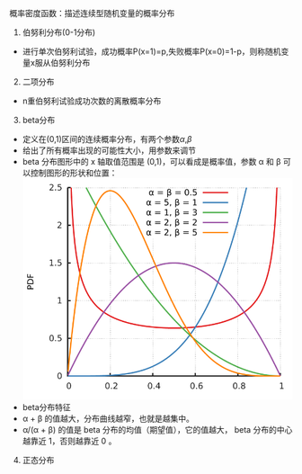 概率密度函数：描述连续型随机变量的概率分布

1. 伯努利分布(0-1分布)
- 进行单次伯努利试验，成功概率P(x=1)=p,失败概率P(x=0)=1-p，则称随机变量x服从伯努利分布

2. 二项分布
- n重伯努利试验成功次数的离散概率分布

3. beta分布
- 定义在(0,1)区间的连续概率分布，有两个参数$\alpha$,$\beta$
- 给出了所有概率出现的可能性大小，用参数来调节
- beta 分布图形中的 x 轴取值范围是 (0,1)，可以看成是概率值，参数 α 和 β 可以控制图形的形状和位置：
![beta](beta.png)
- beta分布特征
- α + β 的值越大，分布曲线越窄，也就是越集中。
- α/(α + β) 的值是 beta 分布的均值（期望值），它的值越大， beta 分布的中心越靠近 1，否则越靠近 0 。

4. 正态分布
